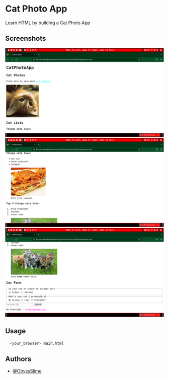 # Cat Photo App

Learn HTML by building a Cat Photo App

## Screenshots

![App Screenshot](https://raw.githubusercontent.com/ObyssSlime/CatPhotoApp/main/raw/images/cat_photo_app.png)
![App Screenshot](https://raw.githubusercontent.com/ObyssSlime/CatPhotoApp/main/raw/images/cat_photo_app2.png)
![App Screenshot](https://raw.githubusercontent.com/ObyssSlime/CatPhotoApp/main/raw/images/cat_photo_app3.png)

## Usage

```bash
  <your_browser> main.html
```

## Authors

- [@ObyssSlime](https://www.github.com/ObyssSlime)
